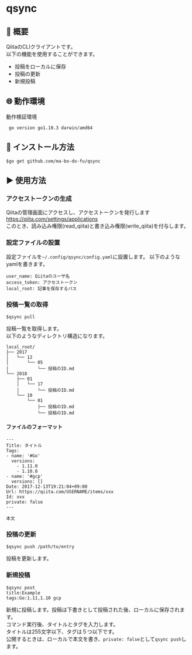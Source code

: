 # qsync
 
## :pushpin: 概要
 QiitaのCLIクライアントです。  
以下の機能を使用することができます。
 - 投稿をローカルに保存
 - 投稿の更新
 - 新規投稿

## :globe_with_meridians: 動作環境
動作検証環境
```
 go version go1.10.3 darwin/amd64
```
 
## :floppy_disk: インストール方法
```
$go get github.com/ma-bo-do-fu/qsync
```
 
## :arrow_forward: 使用方法
### アクセストークンの生成
Qiitaの管理画面にアクセスし、アクセストークンを発行します  
https://qiita.com/settings/applications  
このとき、読み込み権限(read_qiita)と書き込み権限(write_qiita)を付与します。

### 設定ファイルの設置
設定ファイルを`~/.config/qsync/config.yaml`に設置します。
以下のようなyamlを書きます。
```
user_name: Qiitaのユーザ名
access_token: アクセストークン
local_root: 記事を保存するパス
```
### 投稿一覧の取得
```
$qsync pull
```
投稿一覧を取得します。  
以下のようなディレクトリ構造になります。
```
local_root/
├── 2017
│   └── 12
│       └── 05
│           └── 投稿のID.md
└── 2018
    ├── 01
    │   └── 17
    │       └── 投稿のID.md
    └── 10
        └── 01
            ├── 投稿のID.md
            └── 投稿のID.md
```
#### ファイルのフォーマット
```
---
Title: タイトル
Tags:
- name: '#Go'
  versions: 
    - 1.11.0
    - 1.10.0
- name: '#gcp'
  versions: []
Date: 2017-12-13T19:21:04+09:00
Url: https://qiita.com/USERNAME/items/xxx
Id: xxx
private: false
---

本文

```


### 投稿の更新
```
$qsync push /path/to/entry
```
投稿を更新します。

### 新規投稿
```
$qsync post
title:Example
tags:Go:1.11,1.10 gcp
```
新規に投稿します。投稿は下書きとして投稿された後、ローカルに保存されます。  
コマンド実行後、タイトルとタグを入力します。  
タイトルは255文字以下、タグは５つ以下です。   
公開するときは、ローカルで本文を書き、`private: false`として`qsync push`します。  
